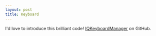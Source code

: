 ```yaml
---
layout: post
title: Keyboard
---
```


I'd love to introduce this brilliant code!
[IQKeyboardManager](https://github.com/hackiftekhar/IQKeyboardManager) on GitHub.
